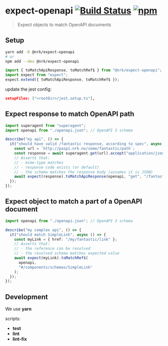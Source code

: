 # expect-openapi [![Build Status](https://travis-ci.com/nrkno/expect-openapi.svg?branch=master)](https://travis-ci.com/nrkno/expect-openapi) [![npm](https://img.shields.io/npm/v/@nrk/expect-openapi.svg)](https://www.npmjs.com/package/@nrk/expect-openapi)

> Expect objects to match OpenAPI documents

## Setup

```sh
yarn add -D @nrk/expect-openapi
# or
npm add --dev @nrk/expect-openapi
```

```ts
import { toMatchApiResponse, toMatchRef$ } from "@nrk/expect-openapi";
import expect from "expect";
expect.extend({ toMatchApiResponse, toMatchRef$ });
```

update the jest config:

```json
setupFiles: ["<rootDir>/jest.setup.ts"],
```

## Expect response to match OpenAPI path

```ts
import superagent from "superagent";
import openapi from "./openapi.json"; // OpenAPI 3 schema

describe("my api", () => {
  it("should have valid /fantastic response, according to spec", async () => {
    const url = `http://paspi.nrk.no/some/fantastic/path`;
    const response = await superagent.get(url).accept("application/json");
    // Asserts that:
    // - mime-type matches
    // - response code exists (or default)
    // - the schema matches the response body (assumes it is JSON)
    await expect(response).toMatchApiResponse(openapi, "get", "/fantastic");
  });
});
```

## Expect object to match a part of a OpenAPI document

```ts
import openapi from "./openapi.json"; // OpenAPI 3 schema

describe("my complex api", () => {
  it("should match SimpleLink", async () => {
    const myLink = { href: "/my/fantastic/link" };
    // Asserts that:
    // - the reference can be resolved
    // - the resolved schema matches expected value
    await expect(myLink).toMatchRef$(
      openapi,
      "#/components/schemas/SimpleLink"
    );
  });
});
```

## Development

We use **yarn**

scripts:

- **test**
- **lint**
- **lint-fix**
